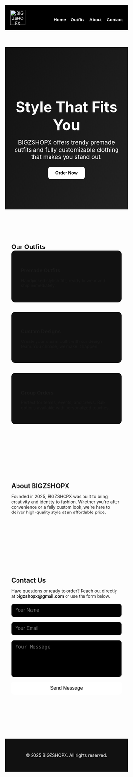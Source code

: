 
<html lang="en">
<head>
  <meta charset="UTF-8" />
  <meta name="viewport" content="width=device-width, initial-scale=1.0" />
  <title>BIGZSHOPX - Custom & Premade Outfits</title>
  <link href="https://fonts.googleapis.com/css2?family=Inter:wght@400;600;800&display=swap" rel="stylesheet">
  <style>
    * {
      box-sizing: border-box;
      margin: 0;
      padding: 0;
      scroll-behavior: smooth;
    }

    body {
      font-family: 'Inter', sans-serif;
      background-color: #000;
      color: #fff;
      line-height: 1.6;
    }

    header {
      background-color: #000;
      color: white;
      padding: 1rem 0;
      position: sticky;
      top: 0;
      z-index: 999;
      box-shadow: 0 2px 4px rgba(0,0,0,0.1);
    }

    nav {
      display: flex;
      justify-content: space-between;
      align-items: center;
      max-width: 1200px;
      margin: auto;
      padding: 0 1rem;
    }

    nav img {
      height: 50px;
    }

    nav ul {
      list-style: none;
      display: flex;
      gap: 1rem;
    }

    nav a {
      color: white;
      text-decoration: none;
      font-weight: 600;
    }

    .section {
      padding: 80px 20px;
      max-width: 1100px;
      margin: auto;
    }

    .hero {
      background: linear-gradient(120deg, #111, #222);
      color: white;
      text-align: center;
      padding: 100px 20px;
    }

    .hero h2 {
      font-size: 3rem;
      margin-bottom: 1rem;
    }

    .hero p {
      font-size: 1.2rem;
      max-width: 600px;
      margin: auto;
    }

    .btn {
      display: inline-block;
      margin-top: 20px;
      background: white;
      color: black;
      padding: 12px 24px;
      border-radius: 8px;
      text-decoration: none;
      font-weight: bold;
      transition: background 0.3s;
    }

    .btn:hover {
      background: #e2e6ea;
    }

    .grid {
      display: grid;
      gap: 2rem;
      grid-template-columns: repeat(auto-fit, minmax(280px, 1fr));
    }

    .card {
      background: #111;
      padding: 2rem;
      border-radius: 12px;
      box-shadow: 0 4px 10px rgba(255,255,255,0.05);
      transition: transform 0.2s;
    }

    .card:hover {
      transform: translateY(-5px);
    }

    form {
      display: flex;
      flex-direction: column;
      gap: 1rem;
      margin-top: 1rem;
    }

    input, textarea {
      padding: 0.75rem;
      font-size: 1rem;
      border: 1px solid #444;
      background-color: #000;
      color: #fff;
      border-radius: 8px;
    }

    button {
      background-color: white;
      color: black;
      padding: 0.75rem;
      border: none;
      border-radius: 8px;
      font-size: 1rem;
      cursor: pointer;
    }

    footer {
      background: #111;
      color: #fff;
      text-align: center;
      padding: 2rem 1rem;
      margin-top: 4rem;
    }
  </style>
</head>
<body>
  <header>
    <nav>
      <img src="/mnt/data/B35317F6-5E3C-44F0-A9DF-602184302471.jpeg" alt="BIGZSHOPX Logo">
      <ul>
        <li><a href="#home">Home</a></li>
        <li><a href="#services">Outfits</a></li>
        <li><a href="#about">About</a></li>
        <li><a href="#contact">Contact</a></li>
      </ul>
    </nav>
  </header>

  <section id="home" class="hero">
    <h2>Style That Fits You</h2>
    <p>BIGZSHOPX offers trendy premade outfits and fully customizable clothing that makes you stand out.</p>
    <a href="#contact" class="btn">Order Now</a>
  </section>

  <section id="services" class="section">
    <h2>Our Outfits</h2>
    <div class="grid">
      <div class="card">
        <h3>Premade Outfits</h3>
        <p>Handpicked stylish fits, ready to wear and ship immediately.</p>
      </div>
      <div class="card">
        <h3>Custom Designs</h3>
        <p>Create your dream outfit with our design team. You choose, we make it happen.</p>
      </div>
      <div class="card">
        <h3>Group Orders</h3>
        <p>Perfect for teams, events, and crews. Bulk options available with personalized touches.</p>
      </div>
    </div>
  </section>

  <section id="about" class="section">
    <h2>About BIGZSHOPX</h2>
    <p>Founded in 2025, BIGZSHOPX was built to bring creativity and identity to fashion. Whether you're after convenience or a fully custom look, we're here to deliver high-quality style at an affordable price.</p>
  </section>

  <section id="contact" class="section">
    <h2>Contact Us</h2>
    <p>Have questions or ready to order? Reach out directly at <strong>bigzshopx@gmail.com</strong> or use the form below.</p>
    <form>
      <input type="text" placeholder="Your Name" required />
      <input type="email" placeholder="Your Email" required />
      <textarea placeholder="Your Message" rows="5" required></textarea>
      <button type="submit">Send Message</button>
    </form>
  </section>

  <footer>
    <p>&copy; 2025 BIGZSHOPX. All rights reserved.</p>
  </footer>
</body>
</html>
